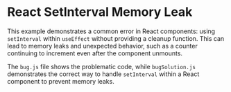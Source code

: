 # React SetInterval Memory Leak

This example demonstrates a common error in React components: using `setInterval` within `useEffect` without providing a cleanup function. This can lead to memory leaks and unexpected behavior, such as a counter continuing to increment even after the component unmounts. 

The `bug.js` file shows the problematic code, while `bugSolution.js` demonstrates the correct way to handle `setInterval` within a React component to prevent memory leaks.